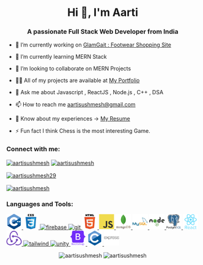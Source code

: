<h1  align="center">Hi 👋, I'm Aarti</h1>

<h3  align="center">A passionate Full Stack Web Developer from India</h3>

<img  align="right"  alt=""  src="https://media.tenor.com/IF2JdxzmyN4AAAAi/coding-girl.gif"  style="width:300px">

- 🔭 I’m currently working on [GlamGait : Footwear Shopping Site](#)

- 🌱 I’m currently learning MERN Stack

- 👯 I’m looking to collaborate on MERN Projects

- 👨‍💻 All of my projects are available at [My Portfolio](#)

- 💬 Ask me about Javascript , ReactJS , Node.js , C++ , DSA

- 📫 How to reach me aartisushmesh@gmail.com

- 📄 Know about my experiences -> [My Resume](https://docs.google.com/document/d/10yt_sEMvm8qbPV7kw84kQT71b490dnPHnHAakhtfUJ4/edit?usp=sharing)

- ⚡ Fun fact I think Chess is the most interesting Game.

<h3  align="left">Connect with me:</h3>

<p  align="left">
<a href="https://linkedin.com/in/aarti-sushmesh" target="blank"><img align="center" src="https://raw.githubusercontent.com/rahuldkjain/github-profile-readme-generator/master/src/images/icons/Social/linked-in-alt.svg" alt="aartisushmesh" height="30" width="40" /></a>
<a  href="https://www.codechef.com/users/aartii_sushh"  target="blank"><img  align="center"  src="https://cdn.jsdelivr.net/npm/simple-icons@3.1.0/icons/codechef.svg"  alt="aartisushmesh"  height="30"  width="40"  /></a>

<a  href="https://www.hackerrank.com/profile/aartisush3"  target="blank"><img  align="center"  src="https://raw.githubusercontent.com/rahuldkjain/github-profile-readme-generator/master/src/images/icons/Social/hackerrank.svg"  alt="aartisushmesh29"  height="30"  width="40"  /></a>

<a  href="https://www.leetcode.com/aartisushmesh"  target="blank"><img  align="center"  src="https://raw.githubusercontent.com/rahuldkjain/github-profile-readme-generator/master/src/images/icons/Social/leet-code.svg"  alt="aartisushmesh"  height="30"  width="40"  /></a>

</p>

<h3  align="left">Languages and Tools:</h3>

<p  align="left">  <a  href="https://www.w3schools.com/cpp/"  target="_blank"  rel="noreferrer">  <img  src="https://raw.githubusercontent.com/devicons/devicon/master/icons/cplusplus/cplusplus-original.svg"  alt="cplusplus"  width="40"  height="40"/>  </a>  <a  href="https://www.w3schools.com/css/"  target="_blank"  rel="noreferrer">  <img  src="https://raw.githubusercontent.com/devicons/devicon/master/icons/css3/css3-original-wordmark.svg"  alt="css3"  width="40"  height="40"/>  </a>  <a  href="https://firebase.google.com/"  target="_blank"  rel="noreferrer">  <img  src="https://www.vectorlogo.zone/logos/firebase/firebase-icon.svg"  alt="firebase"  width="40"  height="40"/>  </a>  <a  href="https://git-scm.com/"  target="_blank"  rel="noreferrer">  <img  src="https://www.vectorlogo.zone/logos/git-scm/git-scm-icon.svg"  alt="git"  width="40"  height="40"/>  </a>  <a  href="https://www.w3.org/html/"  target="_blank"  rel="noreferrer">  <img  src="https://raw.githubusercontent.com/devicons/devicon/master/icons/html5/html5-original-wordmark.svg"  alt="html5"  width="40"  height="40"/>  </a>  <a  href="https://developer.mozilla.org/en-US/docs/Web/JavaScript"  target="_blank"  rel="noreferrer">  <img  src="https://raw.githubusercontent.com/devicons/devicon/master/icons/javascript/javascript-original.svg"  alt="javascript"  width="40"  height="40"/>  </a>  <a  href="https://www.mongodb.com/"  target="_blank"  rel="noreferrer">  <img  src="https://raw.githubusercontent.com/devicons/devicon/master/icons/mongodb/mongodb-original-wordmark.svg"  alt="mongodb"  width="40"  height="40"/>  </a>  <a  href="https://www.mysql.com/"  target="_blank"  rel="noreferrer">  <img  src="https://raw.githubusercontent.com/devicons/devicon/master/icons/mysql/mysql-original-wordmark.svg"  alt="mysql"  width="40"  height="40"/>  </a>  <a  href="https://nodejs.org"  target="_blank"  rel="noreferrer">  <img  src="https://raw.githubusercontent.com/devicons/devicon/master/icons/nodejs/nodejs-original-wordmark.svg"  alt="nodejs"  width="40"  height="40"/>  </a>  <a  href="https://www.postgresql.org"  target="_blank"  rel="noreferrer">  <img  src="https://raw.githubusercontent.com/devicons/devicon/master/icons/postgresql/postgresql-original-wordmark.svg"  alt="postgresql"  width="40"  height="40"/>  </a>  <a  href="https://reactjs.org/"  target="_blank"  rel="noreferrer">  <img  src="https://raw.githubusercontent.com/devicons/devicon/master/icons/react/react-original-wordmark.svg"  alt="react"  width="40"  height="40"/>  </a>  <a  href="https://redux.js.org"  target="_blank"  rel="noreferrer">  <img  src="https://raw.githubusercontent.com/devicons/devicon/master/icons/redux/redux-original.svg"  alt="redux"  width="40"  height="40"/>  </a>  <a  href="https://tailwindcss.com/"  target="_blank"  rel="noreferrer">  <img  src="https://www.vectorlogo.zone/logos/tailwindcss/tailwindcss-icon.svg"  alt="tailwind"  width="40"  height="40"/>  </a>  <a  href="https://unity.com/"  target="_blank"  rel="noreferrer">  <img  src="https://www.vectorlogo.zone/logos/unity3d/unity3d-icon.svg"  alt="unity"  width="40"  height="40"/>  </a>  <a  href="https://getbootstrap.com"  target="_blank"  rel="noreferrer">  <img  src="https://raw.githubusercontent.com/devicons/devicon/master/icons/bootstrap/bootstrap-plain-wordmark.svg"  alt="bootstrap"  width="40"  height="40"/>  </a>  <a  href="https://www.cprogramming.com/"  target="_blank"  rel="noreferrer">  <img  src="https://raw.githubusercontent.com/devicons/devicon/master/icons/c/c-original.svg"  alt="c"  width="40"  height="40"/>  </a>  <a  href="https://expressjs.com"  target="_blank"  rel="noreferrer">  <img  src="https://raw.githubusercontent.com/devicons/devicon/master/icons/express/express-original-wordmark.svg"  alt="express"  width="40"  height="40"/>  </a>  </p>

<p  align="center">

<img  src="https://github-readme-stats.vercel.app/api/top-langs?username=aartisushmesh29&show_icons=true&locale=en&layout=compact"  alt="aartisushmesh"  />

<img  src="https://leetcode.card.workers.dev/aartisushmesh?theme=dark&font=source_code_pro&extension=null"  alt="aartisushmesh"  />

</p>
